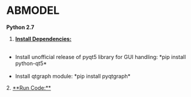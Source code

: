 # ABMODEL
**Python 2.7**
1. <ins>**Install Dependencies:**</ins>
<ul>
  &ensp;<li>
    Install unofficial release of pyqt5 library for GUI handling: *pip install python-qt5*
  </li>
  &ensp;<li>
    Install qtgraph module: *pip install pyqtgraph*
  </li>
</ul>
2. <ins>**Run Code:**</ins>
